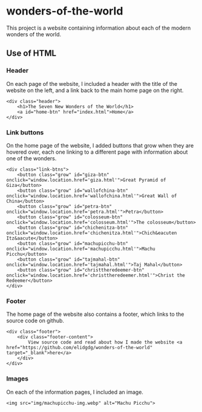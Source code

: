 # wonders-of-the-world

This project is a website containing information about each of the modern wonders of the world.

## Use of HTML

### Header

On each page of the website, I included a header with the title of the website on the left, and a link back to the main home page on the right.
```
<div class="header">
    <h1>The Seven New Wonders of the World</h1>
    <a id="home-btn" href="index.html">Home</a>
</div>
```

### Link buttons

On the home page of the website, I added buttons that grow when they are hovered over, each one linking to a different page with information about one of the wonders.
```
<div class="link-btns">
    <button class="grow" id="giza-btn" onclick="window.location.href='giza.html'">Great Pyramid of Giza</button>
    <button class="grow" id="wallofchina-btn" onclick="window.location.href='wallofchina.html'">Great Wall of China</button>
    <button class="grow" id="petra-btn" onclick="window.location.href='petra.html'">Petra</button>
    <button class="grow" id="colosseum-btn" onclick="window.location.href='colosseum.html'">The colosseum</button>
    <button class="grow" id="chichenitza-btn" onclick="window.location.href='chichenitza.html'">Chich&eacuten Itz&aacute</button>
    <button class="grow" id="machupicchu-btn" onclick="window.location.href='machupicchu.html'">Machu Picchu</button>
    <button class="grow" id="tajmahal-btn" onclick="window.location.href='tajmahal.html'">Taj Mahal</button>
    <button class="grow" id="christtheredeemer-btn" onclick="window.location.href='christtheredeemer.html'">Christ the Redeemer</button>
</div>
```

### Footer

The home page of the website also contains a footer, which links to the source code on github.
```
<div class="footer">
    <div class="footer-content">
        View source code and read about how I made the website <a href="https://github.com/elidgdg/wonders-of-the-world" target="_blank">here</a>
    </div>
</div>
```

### Images

On each of the information pages, I included an image.
```
<img src="img/machupicchu-img.webp" alt="Machu Picchu"> 
```